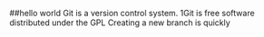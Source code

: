 ##hello world
Git is a version control system.
1Git is free software distributed under the GPL
Creating a new branch is quickly

